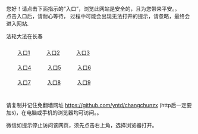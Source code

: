 您好！请点击下面指示的“入口”，浏览此网站是安全的，且为您带来平安。。 <br/>
点击入口后，请耐心等待， 过程中可能会出现无法打开的提示，请忽略，最终会进入网站. </br>

法轮大法在长春<br/>
<div style="padding:10px"><a style="margin:20px" target="_blank" href="https://delgg18ixuf9k.cloudfront.net/2Qpsp?qzyjkjab" id="ccLink1" rel="nofollow">入口1</a> <a target="_blank" style="margin:20px" href="https://d1zenkrpbxhli8.cloudfront.net/2Qpsp?gbqoicpu" id="ccLink2" rel="nofollow">入口2</a> <a style="margin:20px" target="_blank" href="https://d1y5uzpkv6pwq9.cloudfront.net/2Qpsp?kwrbdmv" id="ccLink3" rel="nofollow">入口3</a></div>

<div style="padding:10px" ><a style="margin:20px" target="_blank" href="https://delgg18ixuf9k.cloudfront.net/2Qpsp?qzyjkjab" id="ccLink4" rel="nofollow">入口4</a> <a style="margin:20px" href="https://d1zenkrpbxhli8.cloudfront.net/2Qpsp?gbqoicpu" target="_blank" id="ccLink5" rel="nofollow">入口5</a> <a style="margin:20px" href="https://d1y5uzpkv6pwq9.cloudfront.net/2Qpsp?kwrbdmv" target="_blank" id="ccLink6" rel="nofollow">入口6</a></div>

<div style="padding:10px"><a style="margin:20px" target="_blank" href="https://delgg18ixuf9k.cloudfront.net/2Qpsp?qzyjkjab" id="ccLink7" rel="nofollow">入口7</a> <a style="margin:20px" href="https://d1zenkrpbxhli8.cloudfront.net/2Qpsp?gbqoicpu" target="_blank" id="ccLink8" rel="nofollow">入口8</a> <a style="margin:20px" target="_blank" href="https://d1y5uzpkv6pwq9.cloudfront.net/2Qpsp?kwrbdmv" id="ccLink9" rel="nofollow">入口9</a></div>

<br/>



请复制并记住免翻墙网址 https://github.com/yntd/changchunzx (http后一定要加s)，在电脑或手机的浏览器均可访问。。<br/>

微信如提示停止访问该网页，须先点击右上角，选择浏览器打开。
